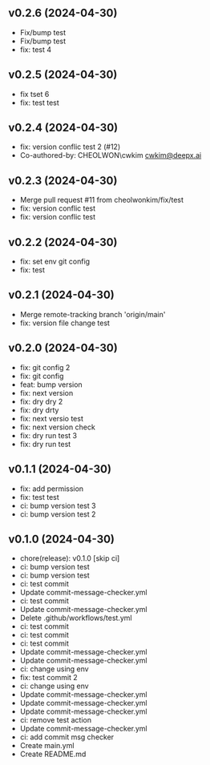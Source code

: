 ## v0.2.6 (2024-04-30)


- Fix/bump test
- Fix/bump test
- fix: test 4

## v0.2.5 (2024-04-30)


- fix tset 6
- fix: test test

## v0.2.4 (2024-04-30)


- fix: version conflic test 2 (#12)
- Co-authored-by: CHEOLWON\cwkim <cwkim@deepx.ai>

## v0.2.3 (2024-04-30)


- Merge pull request #11 from cheolwonkim/fix/test
- fix: version conflic test
- fix: version conflic test

## v0.2.2 (2024-04-30)


- fix: set env git config
- fix: test

## v0.2.1 (2024-04-30)


- Merge remote-tracking branch 'origin/main'
- fix: version file change test

## v0.2.0 (2024-04-30)


- fix: git config 2
- fix: git config
- feat: bump version
- fix: next version
- fix: dry dry 2
- fix: dry drty
- fix: next versio test
- fix: next version check
- fix: dry run test 3
- fix: dry run test

## v0.1.1 (2024-04-30)


- fix: add permission
- fix: test test
- ci: bump version test 3
- ci: bump version test 2

## v0.1.0 (2024-04-30)


- chore(release): v0.1.0 [skip ci]
- ci: bump version test
- ci: bump version test
- ci: test commit
- Update commit-message-checker.yml
- ci: test commit
- Update commit-message-checker.yml
- Delete .github/workflows/test.yml
- ci: test commit
- ci: test commit
- ci: test commit
- Update commit-message-checker.yml
- Update commit-message-checker.yml
- ci: change using env
- fix: test commit 2
- ci: change using env
- Update commit-message-checker.yml
- Update commit-message-checker.yml
- Update commit-message-checker.yml
- ci: remove test action
- Update commit-message-checker.yml
- ci: add commit msg checker
- Create main.yml
- Create README.md
